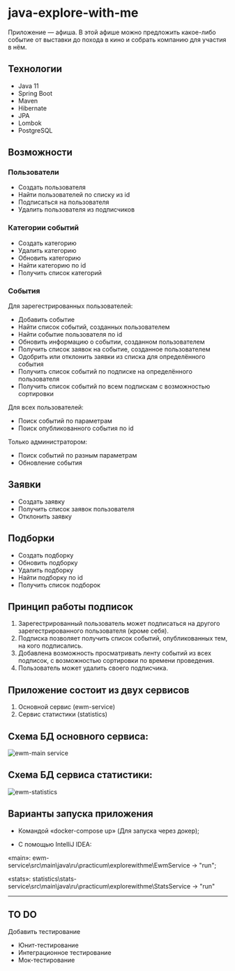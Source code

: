 # java-explore-with-me


Приложение — афиша. В этой афише можно предложить какое-либо событие от выставки до похода в кино и собрать 
компанию для участия в нём.

## Технологии

- Java 11
- Spring Boot
- Maven
- Hibernate
- JPA
- Lombok
- PostgreSQL

## Возможности

### Пользователи

- Создать пользователя
- Найти пользователей по списку из id
- Подписаться на пользователя
- Удалить пользователя из подписчиков

### Категории событий

- Создать категорию
- Удалить категорию
- Обновить категорию
- Найти категорию по id
- Получить список категорий

### События
Для зарегестрированных пользователей:
- Добавить событие
- Найти список событий, созданных пользователем
- Найти событие пользователя по id
- Обновить информацию о событии, созданном пользователем
- Получить список заявок на событие, созданное пользователем
- Одобрить или отклонить заявки из списка для определённого события
- Получить список событий по подписке на определённого пользователя
- Получить список событий по всем подпискам с возможностью сортировки

Для всех пользователей:

- Поиск событий по параметрам
- Поиск опубликованного события по id

Только администратором:

- Поиск событий по разным параметрам
- Обновление события

## Заявки

- Создать заявку
- Получить список заявок пользователя
- Отклонить заявку

## Подборки

- Создать подборку
- Обновить подборку
- Удалить подборку
- Найти подборку по id
- Получить список подборок

## Принцип работы подписок

1. Зарегестрированный пользователь может подписаться на другого зарегестрированного пользователя (кроме себя).
2. Подписка позволяет получить список событий, опубликованных тем, на кого подписались.
3. Добавлена возможность просматривать ленту событий из всех подписок, с возможностью сортировки по времени проведения.
4. Пользователь может удалить своего подписчика.

## Приложение состоит из двух сервисов
1. Основной сервис (ewm-service)
2. Сервис статистики (statistics)

## Схема БД основного сервиса:

![ewm-main service](https://github.com/MelTrevelyan/java-explore-with-me/assets/114815793/2e93b27b-8d77-42ff-9f3f-8b5c5bbf638a)

## Схема БД сервиса статистики:

![ewm-statistics](https://github.com/MelTrevelyan/java-explore-with-me/assets/114815793/02596a84-32bb-418e-a1e4-10684d457586)

## Варианты запуска приложения

- Командой «docker-compose up» (Для запуска через докер);

- С помощью IntelliJ IDEA:

«main»: ewm-service\src\main\java\ru\practicum\explorewithme\EwmService -> "run";

«stats»: statistics\stats-service\src\main\java\ru\practicum\explorewithme\StatsService -> "run"

---

## TO DO

Добавить тестирование
- Юнит-тестирование
- Интеграционное тестирование
- Мок-тестирование
